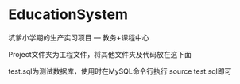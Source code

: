 # EducationSystem

坑爹小学期的生产实习项目 — 教务+课程中心

Project文件夹为工程文件，将其他文件夹及代码放在这下面

test.sql为测试数据库，使用时在MySQL命令行执行 source test.sql即可

